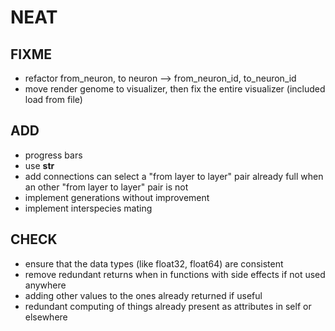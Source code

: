 # NEAT

## FIXME

- refactor from_neuron, to neuron --> from_neuron_id, to_neuron_id
- move render genome to visualizer, then fix the entire visualizer (included load from file)

## ADD

- progress bars
- use __str__
- add connections can select a "from layer to layer" pair already full when an other "from layer to layer" pair is not
- implement generations without improvement
- implement interspecies mating

## CHECK

- ensure that the data types (like float32, float64) are consistent
- remove redundant returns when in functions with side effects if not used anywhere
- adding other values to the ones already returned if useful
- redundant computing of things already present as attributes in self or elsewhere

